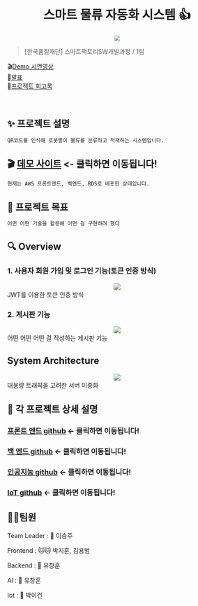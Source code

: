 <h1 align="center">스마트 물류 자동화 시스템 👍</h1>


<center>
    <img src="https://files.slack.com/files-pri/T05NK20B6JW-F05NK3HTC74/image.png"  style="zoom:76%;" align="center"/>
</center>



> [한국품질재단] 스마트팩토리SW개발과정 / 1팀


🎬[Demo 시연영상](https://www.youtube.com/watch?v=dhMrKTwNI8U&lc=UgzCJR3WxkvsckRyyO94AaABAg&ab_channel=%EB%94%B0%EB%9D%BC%ED%95%98%EB%A9%B4%EC%84%9C%EB%B0%B0%EC%9A%B0%EB%8A%94IT)   
🎤[발표](https://www.youtube.com/watch?v=dhMrKTwNI8U&lc=UgzCJR3WxkvsckRyyO94AaABAg&ab_channel=%EB%94%B0%EB%9D%BC%ED%95%98%EB%A9%B4%EC%84%9C%EB%B0%B0%EC%9A%B0%EB%8A%94IT)  
📃[프로젝트 회고록](블로그주소) 

<br>

## ✨ 프로젝트 설명

```sh
QR코드를 인식해 로봇팔이 물류를 분류하고 적재하는 시스템입니다.
```

## 🎬 [데모 사이트](http://www.naver.com) <- 클릭하면 이동됩니다!
```sh
현재는 AWS 프론트엔드, 백엔드, RDS로 배포한 상태입니다.
``````


## 📌 프로젝트 목표

```sh
어떤 어떤 기술을 활용해 어떤 걸 구현하려 했다
```


## 🔍 Overview

### 1. 사용자 회원 가입 및 로그인 기능(토큰 인증 방식)

<center>
    <img src="./img/pic2.png" />
</center>
JWT를 이용한 토큰 인증 방식

<br>

### 2. 게시판 기능

<center>
    <img src="./img/pic1.png" />
</center>
어떤 어떤 어떤 걸 작성하는 게시판 기능      

<br>


## System Architecture

<center>
    <img src="./img/pic2.png" />
</center>
대용량 트래픽을 고려한 서버 이중화

<br>



## 🔧 각 프로젝트 상세 설명

### [프론트 엔드 github](https://github.com/I5BrilliantStar/FrontEnd.git) <- 클릭하면 이동됩니다!

### [백 엔드 github](https://github.com/I5BrilliantStar/BackEnd.git) <- 클릭하면 이동됩니다!

### [인공지능 github](https://github.com/I5BrilliantStar/AIserver.git) <- 클릭하면 이동됩니다!

### [IoT github](https://github.com/I5BrilliantStar/IoT.git) <- 클릭하면 이동됩니다!


## 🤼‍♂️팀원

Team Leader : 🐯 이승주

Frontend : 🐱🐱 박지훈, 김용범

Backend : 🐺 유창훈

AI : 🐺 유창훈

Iot : 🦁 박이건
